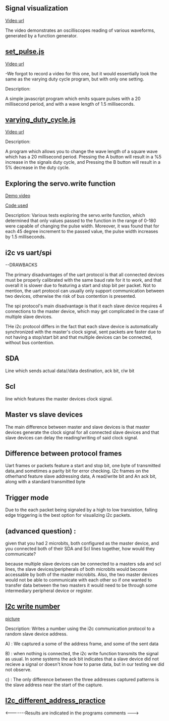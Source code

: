 ## Signal visualization

[Video url](https://imgur.com/a/AgrIYKC)


The video demonstrates an oscilliscopes reading of various waveforms, generated by a function generator.

## [set_pulse.js](https://github.com/Introduction-to-Computer-Engineering/final-project-assignment-8-week-13-O11WL1D/blob/master/set_pulse.js)

[Video url](https://imgur.com/a/Id4Lk6G)

-We forgot to record a video for this one, but it would essentially look the same as the varying duty cycle program, but with only one setting.   


Description:

A simple javascript program which emits square pulses with a 20 millisecond period, and with a wave length of 1.5 milliseconds. 

## [varying_duty_cycle.js](https://github.com/Introduction-to-Computer-Engineering/final-project-assignment-8-week-13-O11WL1D/blob/master/varying_duty_cycle.js)

[Video url](https://imgur.com/a/Id4Lk6G)

Description:

A program which allows you to change the wave length of a square wave which has a 20 millisecond period. Pressing the A button will result in a %5 increase in the signals duty cycle, and Pressing the B button will result in a 5% decrease in the duty cycle.  


## Exploring the servo.write function

[Demo video](https://imgur.com/a/OUNa16G)

[Code used](https://github.com/Introduction-to-Computer-Engineering/final-project-assignment-8-week-13-O11WL1D/blob/master/servo.js)

Description: 
Various tests exploring the servo.write function, which determined that only values passed to the function in the range of 0-180 were capable of changing the pulse width. Moreover, it was found that for each 45 degree increment to the passed value, the pulse width increases by 1.5 milliseconds.   

## i2c vs uart/spi

--DRAWBACKS

The primary disadvantages of the uart protocol is that all connected devices must be properly calibrated with the same baud rate for it to work, and that overall it is slower due to featuring a start and stop bit per packet. Not to mention, the uart protocol can usually only support communication between two devices, otherwise the risk of bus contention is presented. 

The spi protocol's main disadvantage is that it each slave device requires 4 connections to the master device, which may get complicated in the case of multiple slave devices.  

THe i2c protocol differs in the fact that each slave device is automatically synchronized with the master's clock signal, sent packets are faster due to not having a stop/start bit and that multiple devices can be connected, without bus contention.

## SDA
Line which sends actual data//data destination, ack bit, r/w bit
## Scl
line which features the master devices clock signal.

## Master vs slave devices
The main difference between master and slave devices is that master devices generate the clock signal for all connected slave devices and that slave devices can delay the reading/writing of said clock signal.


## Difference between protocol frames
Uart frames or packets feature a start and stop bit, one byte of transmitted data,and sometimes a parity bit for error checking.
I2c frames on the otherhand feature slave addressing data, A read/write bit and An ack bit, along with a standard transmitted byte 

## Trigger mode
Due to the each packet being signaled by a high to low transistion, falling edge triggering is the best option for visualizing i2c packets.


## (advanced question) : 
given that you had 2 microbits, both configured as the master device, and you connected both of their SDA and Scl lines together, how would they communicate?

because multiple slave devices can be connected to a masters sda and scl lines, the slave devices/peripherals of both microbits would become accessable by both of the master microbits. Also, the two master devices would not be able to communicate with each other so if one wanted to transfer data between the two masters it would need to be through some intermediary peripheral device or register.


## [I2c write number](https://github.com/Introduction-to-Computer-Engineering/final-project-assignment-8-week-13-O11WL1D/blob/master/write_number.js)

[picture]()

Description:
Writes a number using the i2c communication protocol to a random slave device address.

A) : We captured a some of the address frame, and some of the sent data 

B) : when nothing is connected, the i2c write function transmits the signal as usual. In some systems the ack bit indicates that a slave device did not recieve a signal or doesn't know how to parse data, but in our testing we did not observe.

c) : The only difference between the three addresses captured patterns is the slave address near the start of the capture. 

## [I2c_different_address_practice](https://github.com/Introduction-to-Computer-Engineering/final-project-assignment-8-week-13-O11WL1D/blob/master/i2c_practice.js)

<-------Results are indicated in the programs comments --->
